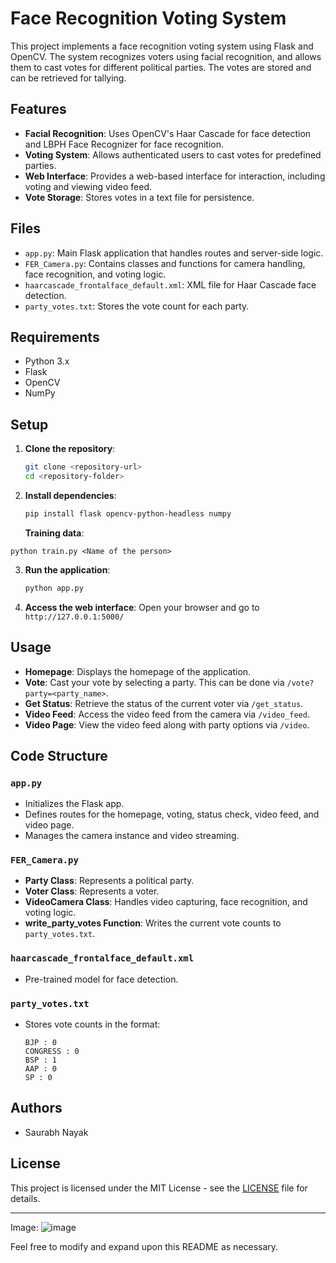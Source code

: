 # Face Recognition Voting System

This project implements a face recognition voting system using Flask and OpenCV. The system recognizes voters using facial recognition, and allows them to cast votes for different political parties. The votes are stored and can be retrieved for tallying.

## Features

- **Facial Recognition**: Uses OpenCV's Haar Cascade for face detection and LBPH Face Recognizer for face recognition.
- **Voting System**: Allows authenticated users to cast votes for predefined parties.
- **Web Interface**: Provides a web-based interface for interaction, including voting and viewing video feed.
- **Vote Storage**: Stores votes in a text file for persistence.

## Files

- `app.py`: Main Flask application that handles routes and server-side logic.
- `FER_Camera.py`: Contains classes and functions for camera handling, face recognition, and voting logic.
- `haarcascade_frontalface_default.xml`: XML file for Haar Cascade face detection.
- `party_votes.txt`: Stores the vote count for each party.

## Requirements

- Python 3.x
- Flask
- OpenCV
- NumPy

## Setup

1. **Clone the repository**:
    ```sh
    git clone <repository-url>
    cd <repository-folder>
    ```

2. **Install dependencies**:
    ```sh
    pip install flask opencv-python-headless numpy
    ```
   **Training data**:
``` 
python train.py <Name of the person>
 ```
3. **Run the application**:
    ```sh
    python app.py
    ```

4. **Access the web interface**:
    Open your browser and go to `http://127.0.0.1:5000/`

## Usage

- **Homepage**: Displays the homepage of the application.
- **Vote**: Cast your vote by selecting a party. This can be done via `/vote?party=<party_name>`.
- **Get Status**: Retrieve the status of the current voter via `/get_status`.
- **Video Feed**: Access the video feed from the camera via `/video_feed`.
- **Video Page**: View the video feed along with party options via `/video`.

## Code Structure

### `app.py`
- Initializes the Flask app.
- Defines routes for the homepage, voting, status check, video feed, and video page.
- Manages the camera instance and video streaming.

### `FER_Camera.py`
- **Party Class**: Represents a political party.
- **Voter Class**: Represents a voter.
- **VideoCamera Class**: Handles video capturing, face recognition, and voting logic.
- **write_party_votes Function**: Writes the current vote counts to `party_votes.txt`.

### `haarcascade_frontalface_default.xml`
- Pre-trained model for face detection.

### `party_votes.txt`
- Stores vote counts in the format:
    ```
    BJP : 0
    CONGRESS : 0
    BSP : 1
    AAP : 0
    SP : 0
    ```

## Authors

- Saurabh Nayak

## License

This project is licensed under the MIT License - see the [LICENSE](LICENSE) file for details.

---

Image: 
![image](https://github.com/SaurabhHorizon/Online-Voting/assets/75537121/5cfae971-522c-4b90-b06a-e077138dcd72)


Feel free to modify and expand upon this README as necessary.
